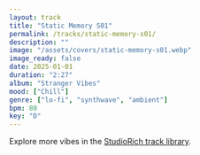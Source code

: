 ```yaml
---
layout: track
title: "Static Memory S01"
permalink: /tracks/static-memory-s01/
description: ""
image: "/assets/covers/static-memory-s01.webp"
image_ready: false
date: 2025-01-01
duration: "2:27"
album: "Stranger Vibes"
mood: ["Chill"]
genre: ["lo-fi", "synthwave", "ambient"]
bpm: 80
key: "D"
---
```


Explore more vibes in the [StudioRich track library](/tracks/).
